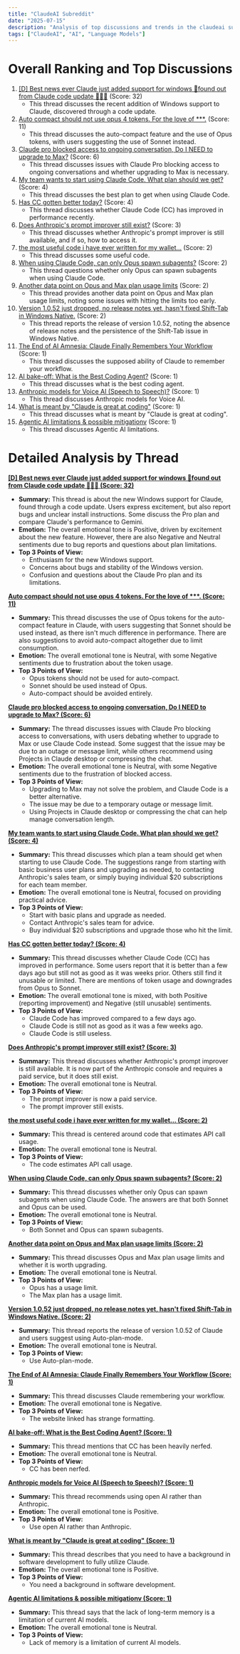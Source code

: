 ```yaml
---
title: "ClaudeAI Subreddit"
date: "2025-07-15"
description: "Analysis of top discussions and trends in the claudeai subreddit"
tags: ["ClaudeAI", "AI", "Language Models"]
---
```


# Overall Ranking and Top Discussions
1.  [[D] Best news ever Claude just added support for windows 🤯found out from Claude code update 🤯🤯🤯](https://i.redd.it/09jdc5nh73df1.jpeg) (Score: 32)
    *   This thread discusses the recent addition of Windows support to Claude, discovered through a code update.
2.  [Auto compact should not use opus 4 tokens. For the love of ***.](https://www.reddit.com/r/ClaudeAI/comments/1m0o17j/auto_compact_should_not_use_opus_4_tokens_for_the/) (Score: 11)
    *   This thread discusses the auto-compact feature and the use of Opus tokens, with users suggesting the use of Sonnet instead.
3.  [Claude pro blocked access to ongoing conversation, Do I NEED to upgrade to Max?](https://i.redd.it/g53hitkom2df1.png) (Score: 6)
    *   This thread discusses issues with Claude Pro blocking access to ongoing conversations and whether upgrading to Max is necessary.
4.  [My team wants to start using Claude Code. What plan should we get?](https://www.reddit.com/r/ClaudeAI/comments/1m0q7ab/my_team_wants_to_start_using_claude_code_what/) (Score: 4)
    *   This thread discusses the best plan to get when using Claude Code.
5.  [Has CC gotten better today?](https://www.reddit.com/r/ClaudeAI/comments/1m0ri8b/has_cc_gotten_better_today/) (Score: 4)
    *   This thread discusses whether Claude Code (CC) has improved in performance recently.
6.  [Does Anthropic's prompt improver still exist?](https://www.reddit.com/r/ClaudeAI/comments/1m0ohmn/does_anthropics_prompt_improver_still_exist/) (Score: 3)
    *   This thread discusses whether Anthropic's prompt improver is still available, and if so, how to access it.
7.  [the most useful code i have ever written for my wallet...](https://i.redd.it/4hgviqsn93df1.png) (Score: 2)
    *   This thread discusses some useful code.
8.  [When using Claude Code, can only Opus spawn subagents?](https://www.reddit.com/r/ClaudeAI/comments/1m0oaou/when_using_claude_code_can_only_opus_spawn/) (Score: 2)
    *   This thread questions whether only Opus can spawn subagents when using Claude Code.
9.  [Another data point on Opus and Max plan usage limits](https://www.reddit.com/r/ClaudeAI/comments/1m0pp79/another_data_point_on_opus_and_max_plan_usage/) (Score: 2)
    *   This thread provides another data point on Opus and Max plan usage limits, noting some issues with hitting the limits too early.
10. [Version 1.0.52 just dropped, no release notes yet, hasn't fixed Shift-Tab in Windows Native.](https://www.reddit.com/r/ClaudeAI/comments/1m0qsue/version_1052_just_dropped_no_release_notes_yet/) (Score: 2)
    *   This thread reports the release of version 1.0.52, noting the absence of release notes and the persistence of the Shift-Tab issue in Windows Native.
11. [The End of AI Amnesia: Claude Finally Remembers Your Workflow](https://inventtive.com/c/claudecode/posts/cmd4sn5q900r9rf0k54sepe02) (Score: 1)
    *   This thread discusses the supposed ability of Claude to remember your workflow.
12. [AI bake-off: What is the Best Coding Agent?](https://www.dolthub.com/blog/2025-07-15-best-coding-agent/) (Score: 1)
    *   This thread discusses what is the best coding agent.
13. [Anthropic models for Voice AI (Speech to Speech)?](https://www.reddit.com/r/ClaudeAI/comments/1m0ofbw/anthropic_models_for_voice_ai_speech_to_speech/) (Score: 1)
    *   This thread discusses Anthropic models for Voice AI.
14. [What is meant by "Claude is great at coding"](https://www.reddit.com/r/ClaudeAI/comments/1m0pf99/what_is_meant_by_claude_is_great_at_coding/) (Score: 1)
    *   This thread discusses what is meant by "Claude is great at coding".
15. [Agentic AI limitations & possible mitigationv](https://www.reddit.com/r/ClaudeAI/comments/1m0pfjy/agentic_ai_limitations_possible_mitigationv/) (Score: 1)
    *   This thread discusses Agentic AI limitations.

# Detailed Analysis by Thread
**[[D] Best news ever Claude just added support for windows 🤯found out from Claude code update 🤯🤯🤯 (Score: 32)](https://i.redd.it/09jdc5nh73df1.jpeg)**
*  **Summary:**  This thread is about the new Windows support for Claude, found through a code update. Users express excitement, but also report bugs and unclear install instructions. Some discuss the Pro plan and compare Claude's performance to Gemini.
*  **Emotion:** The overall emotional tone is Positive, driven by excitement about the new feature. However, there are also Negative and Neutral sentiments due to bug reports and questions about plan limitations.
*  **Top 3 Points of View:**
    *   Enthusiasm for the new Windows support.
    *   Concerns about bugs and stability of the Windows version.
    *   Confusion and questions about the Claude Pro plan and its limitations.

**[Auto compact should not use opus 4 tokens. For the love of ***. (Score: 11)](https://www.reddit.com/r/ClaudeAI/comments/1m0o17j/auto_compact_should_not_use_opus_4_tokens_for_the/)**
*  **Summary:**  This thread discusses the use of Opus tokens for the auto-compact feature in Claude, with users suggesting that Sonnet should be used instead, as there isn't much difference in performance. There are also suggestions to avoid auto-compact altogether due to limit consumption.
*  **Emotion:** The overall emotional tone is Neutral, with some Negative sentiments due to frustration about the token usage.
*  **Top 3 Points of View:**
    *   Opus tokens should not be used for auto-compact.
    *   Sonnet should be used instead of Opus.
    *   Auto-compact should be avoided entirely.

**[Claude pro blocked access to ongoing conversation, Do I NEED to upgrade to Max? (Score: 6)](https://i.redd.it/g53hitkom2df1.png)**
*  **Summary:**  The thread discusses issues with Claude Pro blocking access to conversations, with users debating whether to upgrade to Max or use Claude Code instead. Some suggest that the issue may be due to an outage or message limit, while others recommend using Projects in Claude desktop or compressing the chat.
*  **Emotion:** The overall emotional tone is Neutral, with some Negative sentiments due to the frustration of blocked access.
*  **Top 3 Points of View:**
    *   Upgrading to Max may not solve the problem, and Claude Code is a better alternative.
    *   The issue may be due to a temporary outage or message limit.
    *   Using Projects in Claude desktop or compressing the chat can help manage conversation length.

**[My team wants to start using Claude Code. What plan should we get? (Score: 4)](https://www.reddit.com/r/ClaudeAI/comments/1m0q7ab/my_team_wants_to_start_using_claude_code_what/)**
*  **Summary:**  This thread discusses which plan a team should get when starting to use Claude Code. The suggestions range from starting with basic business user plans and upgrading as needed, to contacting Anthropic's sales team, or simply buying individual $20 subscriptions for each team member.
*  **Emotion:** The overall emotional tone is Neutral, focused on providing practical advice.
*  **Top 3 Points of View:**
    *   Start with basic plans and upgrade as needed.
    *   Contact Anthropic's sales team for advice.
    *   Buy individual $20 subscriptions and upgrade those who hit the limit.

**[Has CC gotten better today? (Score: 4)](https://www.reddit.com/r/ClaudeAI/comments/1m0ri8b/has_cc_gotten_better_today/)**
*  **Summary:**  This thread discusses whether Claude Code (CC) has improved in performance. Some users report that it is better than a few days ago but still not as good as it was weeks prior. Others still find it unusable or limited. There are mentions of token usage and downgrades from Opus to Sonnet.
*  **Emotion:** The overall emotional tone is mixed, with both Positive (reporting improvement) and Negative (still unusable) sentiments.
*  **Top 3 Points of View:**
    *   Claude Code has improved compared to a few days ago.
    *   Claude Code is still not as good as it was a few weeks ago.
    *   Claude Code is still useless.

**[Does Anthropic's prompt improver still exist? (Score: 3)](https://www.reddit.com/r/ClaudeAI/comments/1m0ohmn/does_anthropics_prompt_improver_still_exist/)**
*  **Summary:**  This thread discusses whether Anthropic's prompt improver is still available. It is now part of the Anthropic console and requires a paid service, but it does still exist.
*  **Emotion:** The overall emotional tone is Neutral.
*  **Top 3 Points of View:**
    *   The prompt improver is now a paid service.
    *   The prompt improver still exists.

**[the most useful code i have ever written for my wallet... (Score: 2)](https://i.redd.it/4hgviqsn93df1.png)**
*  **Summary:**  This thread is centered around code that estimates API call usage.
*  **Emotion:** The overall emotional tone is Neutral.
*  **Top 3 Points of View:**
    *   The code estimates API call usage.

**[When using Claude Code, can only Opus spawn subagents? (Score: 2)](https://www.reddit.com/r/ClaudeAI/comments/1m0oaou/when_using_claude_code_can_only_opus_spawn/)**
*  **Summary:**  This thread discusses whether only Opus can spawn subagents when using Claude Code.  The answers are that both Sonnet and Opus can be used.
*  **Emotion:** The overall emotional tone is Neutral.
*  **Top 3 Points of View:**
    *   Both Sonnet and Opus can spawn subagents.

**[Another data point on Opus and Max plan usage limits (Score: 2)](https://www.reddit.com/r/ClaudeAI/comments/1m0pp79/another_data_point_on_opus_and_max_plan_usage/)**
*  **Summary:**  This thread discusses Opus and Max plan usage limits and whether it is worth upgrading.
*  **Emotion:** The overall emotional tone is Neutral.
*  **Top 3 Points of View:**
    *   Opus has a usage limit.
    *   The Max plan has a usage limit.

**[Version 1.0.52 just dropped, no release notes yet, hasn't fixed Shift-Tab in Windows Native. (Score: 2)](https://www.reddit.com/r/ClaudeAI/comments/1m0qsue/version_1052_just_dropped_no_release_notes_yet/)**
*  **Summary:**  This thread reports the release of version 1.0.52 of Claude and users suggest using Auto-plan-mode.
*  **Emotion:** The overall emotional tone is Neutral.
*  **Top 3 Points of View:**
    *   Use Auto-plan-mode.

**[The End of AI Amnesia: Claude Finally Remembers Your Workflow (Score: 1)](https://inventtive.com/c/claudecode/posts/cmd4sn5q900r9rf0k54sepe02)**
*  **Summary:**  This thread discusses Claude remembering your workflow.
*  **Emotion:** The overall emotional tone is Negative.
*  **Top 3 Points of View:**
    *   The website linked has strange formatting.

**[AI bake-off: What is the Best Coding Agent? (Score: 1)](https://www.dolthub.com/blog/2025-07-15-best-coding-agent/)**
*  **Summary:**  This thread mentions that CC has been heavily nerfed.
*  **Emotion:** The overall emotional tone is Neutral.
*  **Top 3 Points of View:**
    *   CC has been nerfed.

**[Anthropic models for Voice AI (Speech to Speech)? (Score: 1)](https://www.reddit.com/r/ClaudeAI/comments/1m0ofbw/anthropic_models_for_voice_ai_speech_to_speech/)**
*  **Summary:**  This thread recommends using open AI rather than Anthropic.
*  **Emotion:** The overall emotional tone is Positive.
*  **Top 3 Points of View:**
    *   Use open AI rather than Anthropic.

**[What is meant by "Claude is great at coding" (Score: 1)](https://www.reddit.com/r/ClaudeAI/comments/1m0pf99/what_is_meant_by_claude_is_great_at_coding/)**
*  **Summary:**  This thread describes that you need to have a background in software development to fully utilize Claude.
*  **Emotion:** The overall emotional tone is Positive.
*  **Top 3 Points of View:**
    *   You need a background in software development.

**[Agentic AI limitations & possible mitigationv (Score: 1)](https://www.reddit.com/r/ClaudeAI/comments/1m0pfjy/agentic_ai_limitations_possible_mitigationv/)**
*  **Summary:**  This thread says that the lack of long-term memory is a limitation of current AI models.
*  **Emotion:** The overall emotional tone is Neutral.
*  **Top 3 Points of View:**
    *   Lack of memory is a limitation of current AI models.
